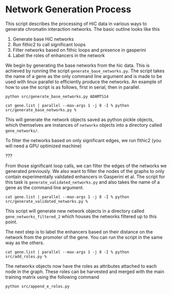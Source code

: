 # Network Generation Process

This script describes the processing of HiC data in various ways to generate chromatin interaction networks. The basic outline looks like this

1. Generate base HiC networks
2. Run fithic2 to call significant loops
3. Filter networks based on fithic loops and presence in gasperini
4. Label the roles of enhancers in the network

We begin by generating the base networks from the hic data. This is achieved by running the script `generate_base_networks.py`. The script takes the name of a gene as the only command line argument and is made to be used with linux parallel to efficiently produce the networks. An example of how to use the script is as follows, first in serial, then in parallel. 

`python src/generate_base_networks.py ADAMTS14`

`cat gene.list | parallel --max-args 1 -j 8 -I % python src/generate_base_networks.py %`

This will generate the network objects saved as python pickle objects, which themselves are instances of `networkx` objects into a directory called `gene_networks/`.

To filter the networks based on only significant edges, we run fithic2 (you will need a GPU optimized machine)

???

From those significant loop calls, we can filter the edges of the networks we generated previously. We also want to filter the nodes of the graphs to only contain experimentally validated enhancers in Gasperini et al. The script for this task is `generate_validated_networks.py` and also takes the name of a gene as the command line argument.

`cat gene.list | parallel --max-args 1 -j 8 -I % python src/generate_validated_networks.py %`

This script will generate new network objects in a directory called `gene_networks_filtered_2` which houses the networks filtered up to this point. 

The next step is to label the enhancers based on their distance on the network from the promoter of the gene. You can run the script in the same way as the others.

`cat gene.list | parallel --max-args 1 -j 8 -I % python src/add_roles.py %`

The networkx objects now have the roles as attributes attached to each node in the graph. These roles can be harvested and merged with the main training matrix using the following command

`python src/append_e_roles.py`
